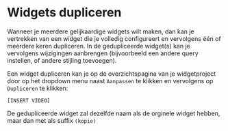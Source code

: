 # Widgets dupliceren

Wanneer je meerdere gelijkaardige widgets wilt maken, dan kan je vertrekken van een widget die je volledig configureert en vervolgens één of meerdere keren dupliceren. In de gedupliceerde widget(s) kan je vervolgens wijzigingen aanbrengen (bijvoorbeeld een andere query instellen, of andere stijling toevoegen).

Een widget dupliceren kan je op de overzichtspagina van je widgetproject door op het dropdown menu naast `Aanpassen` te klikken en vervolgens op `Dupliceren` te klikken:

`[INSERT VIDEO]`

De gedupliceerde widget zal dezelfde naam als de orginele widget hebben, maar dan met als suffix `(kopie)`
